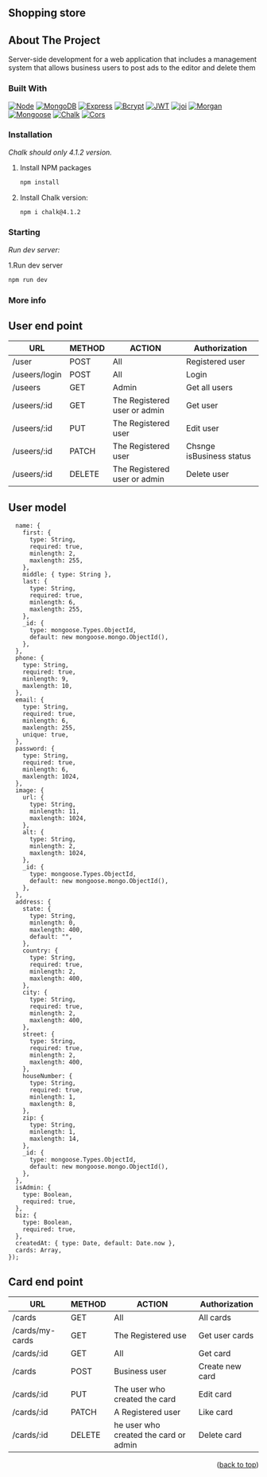 ## Shopping store

<!-- ABOUT THE PROJECT -->
## About The Project
Server-side development for a web application that includes a management system that allows business users to post ads to the editor and delete them

### Built With
 [![Node][Node.js]][Node-url]  [![MongoDB][MongoDB]][MongoDB-url]  [![Express][Express.js]][Express-url]  [![Bcrypt][Bcrypt.js]][Bcrypt-url]  [![JWT][JWT]][JWT-url]  [![joi][joi]][joi-url] [![Morgan][Morgan]][Morgan-url]
 [![Mongoose][Mongoose.js]][Mongoose-url]  [![Chalk][Chalk]][Chalk-url]  [![Cors][Cors]][Cors-url]



<!-- GETTING STARTED -->
### Installation

_Chalk should only 4.1.2 version._

1. Install NPM packages
   ```sh
   npm install
   ```
2. Install Chalk version:
   ```sh
   npm i chalk@4.1.2 
   ```
### Starting

 _Run dev server:_
 
1.Run dev server
   ```sh
   npm run dev
   ```


### More info 

## User end point
| URL | METHOD | ACTION | Authorization|
| --- | --- | --- | --- |
| /user | POST | All | Registered user|
| /useers/login | POST | All | Login |
| /useers | GET | Admin | Get all users |
| /useers/:id | GET | The Registered user or admin | Get user|
| /useers/:id | PUT | The Registered user | Edit user|
| /useers/:id | PATCH | The Registered user | Chsnge isBusiness status|
| /useers/:id | DELETE | The Registered user or admin  | Delete user|

## User model
```
  name: {
    first: {
      type: String,
      required: true,
      minlength: 2,
      maxlength: 255,
    },
    middle: { type: String },
    last: {
      type: String,
      required: true,
      minlength: 6,
      maxlength: 255,
    },
    _id: {
      type: mongoose.Types.ObjectId,
      default: new mongoose.mongo.ObjectId(),
    },
  },
  phone: {
    type: String,
    required: true,
    minlength: 9,
    maxlength: 10,
  },
  email: {
    type: String,
    required: true,
    minlength: 6,
    maxlength: 255,
    unique: true,
  },
  password: {
    type: String,
    required: true,
    minlength: 6,
    maxlength: 1024,
  },
  image: {
    url: {
      type: String,
      minlength: 11,
      maxlength: 1024,
    },
    alt: {
      type: String,
      minlength: 2,
      maxlength: 1024,
    },
    _id: {
      type: mongoose.Types.ObjectId,
      default: new mongoose.mongo.ObjectId(),
    },
  },
  address: {
    state: {
      type: String,
      minlength: 0,
      maxlength: 400,
      default: "",
    },
    country: {
      type: String,
      required: true,
      minlength: 2,
      maxlength: 400,
    },
    city: {
      type: String,
      required: true,
      minlength: 2,
      maxlength: 400,
    },
    street: {
      type: String,
      required: true,
      minlength: 2,
      maxlength: 400,
    },
    houseNumber: {
      type: String,
      required: true,
      minlength: 1,
      maxlength: 8,
    },
    zip: {
      type: String,
      minlength: 1,
      maxlength: 14,
    },
    _id: {
      type: mongoose.Types.ObjectId,
      default: new mongoose.mongo.ObjectId(),
    },
  },
  isAdmin: {
    type: Boolean,
    required: true,
  },
  biz: {
    type: Boolean,
    required: true,
  },
  createdAt: { type: Date, default: Date.now },
  cards: Array,
});
```
## Card end point
| URL | METHOD | ACTION | Authorization|
| --- | --- | --- | --- |
| /cards | GET | All | All cards|
| /cards/my-cards | GET | The Registered use | Get user cards |
| /cards/:id | GET | All | Get card |
| /cards| POST | Business user | Create new card|
| /cards/:id | PUT | The user who created the card | Edit card|
| /cards/:id | PATCH | A Registered user |Like card|
| /cards/:id | DELETE | he user who created the card or admin  | Delete card|


<p align="right">(<a href="#readme-top">back to top</a>)</p>



<!-- MARKDOWN LINKS & IMAGES -->
<!-- https://www.markdownguide.org/basic-syntax/#reference-style-links -->
[contributors-shield]: https://img.shields.io/github/contributors/othneildrew/Best-README-Template.svg?style=for-the-badge
[contributors-url]: https://github.com/othneildrew/Best-README-Template/graphs/contributors
[forks-shield]: https://img.shields.io/github/forks/othneildrew/Best-README-Template.svg?style=for-the-badge
[forks-url]: https://github.com/othneildrew/Best-README-Template/network/members
[stars-shield]: https://img.shields.io/github/stars/othneildrew/Best-README-Template.svg?style=for-the-badge
[stars-url]: https://github.com/othneildrew/Best-README-Template/stargazers
[issues-shield]: https://img.shields.io/github/issues/othneildrew/Best-README-Template.svg?style=for-the-badge
[issues-url]: https://github.com/othneildrew/Best-README-Template/issues
[license-shield]: https://img.shields.io/github/license/othneildrew/Best-README-Template.svg?style=for-the-badge
[license-url]: https://github.com/othneildrew/Best-README-Template/blob/master/LICENSE.txt
[linkedin-shield]: https://img.shields.io/badge/-LinkedIn-black.svg?style=for-the-badge&logo=linkedin&colorB=555
[linkedin-url]: https://linkedin.com/in/othneildrew
[product-screenshot]: images/screenshot.png
[Node.js]: https://img.shields.io/badge/node.js-000000?style=for-the-badge&logo=nextdotjs&logoColor=white
[Node-url]: https://nodejs.org/
[MongoDB]: https://img.shields.io/badge/mongoDB-20232A?style=for-the-badge&logo=mongoDB&logoColor=green
[MongoDB-url]: https://www.mongodb.com/
[Express.js]: https://img.shields.io/badge/Express.js-35495E?style=for-the-badge&logo=expressjs&logoColor=4FC08D
[Express-url]: https://expressjs.com/
[Bcrypt.js]: https://img.shields.io/badge/Bcrypt.js-DD0031?style=for-the-badge&logo=bcrypt&logoColor=white
[Bcrypt-url]: https://yepcode.io/
[JWT]: https://img.shields.io/badge/JWT-4A4A55?style=for-the-badge&logo=jwt&logoColor=FF3E00
[JWT-url]: https://jwt.io/
[joi]: https://img.shields.io/badge/joi-FF2D20?style=for-the-badge&logo=joil&logoColor=white
[joi-url]:https://joi.dev/
[Morgan]: https://img.shields.io/badge/Morgan-563D7C?style=for-the-badge&logo=morgan&logoColor=white
[Morgan-url]:https://coralogix.com/
[Mongoose.js]: https://img.shields.io/badge/Mongoose-0769AD?style=for-the-badge&logo=mongoose&logoColor=white
[Mongoose-url]: https://mongoosejs.com/
[Chalk]: https://img.shields.io/badge/Chalk-8A2BE2?style=for-the-badge&logo=chalk&logoColor=white
[Chalk-url]: https://www.npmjs.com/package/chalk
[Cors]: https://img.shields.io/badge/Cors-0769AD?style=for-the-badge&logo=cors&logoColor=white
[Cors-url]: https://www.npmjs.com/package/cors
